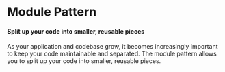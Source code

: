 # Module Pattern
#### Split up your code into smaller, reusable pieces

As your application and codebase grow, it becomes increasingly important to keep your 
code maintainable and separated. The module pattern allows you to split up your code 
into smaller, reusable pieces.
